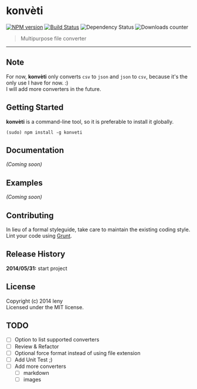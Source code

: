 # konvèti 

[![NPM version](http://img.shields.io/npm/v/konveti.svg)](https://www.npmjs.org/package/konveti) [![Build Status](https://secure.travis-ci.org/leny/konveti.png?branch=master)](http://travis-ci.org/leny/konveti) ![Dependency Status](https://david-dm.org/leny/konveti.svg) ![Downloads counter](http://img.shields.io/npm/dm/konveti.svg)

> Multipurpose file converter

* * *

## Note

For now, **konvèti** only converts `csv` to `json` and `json` to `csv`, because it's the only use I have for now. :)  
I will add more converters in the future.

## Getting Started

**konvèti** is a command-line tool, so it is preferable to install it globally.

    (sudo) npm install -g konveti

## Documentation

_(Coming soon)_

## Examples

_(Coming soon)_

## Contributing

In lieu of a formal styleguide, take care to maintain the existing coding style. Lint your code using [Grunt](http://gruntjs.com).

## Release History

**2014/05/31:** start project

## License

Copyright (c) 2014 leny  
Licensed under the MIT license.

## TODO

* [ ] Option to list supported converters
* [ ] Review & Refactor
* [ ] Optional force format instead of using file extension
* [ ] Add Unit Test ;)
* [ ] Add more converters
    * [ ] markdown
    * [ ] images

